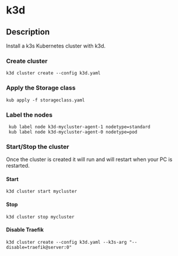 # k3d

## Description

Install a k3s Kubernetes cluster with k3d.

### Create cluster

```angular2html
k3d cluster create --config k3d.yaml
```

### Apply the Storage class

```angular2html
kub apply -f storageclass.yaml
```

### Label the nodes

```angular2html
 kub label node k3d-mycluster-agent-1 nodetype=standard
 kub label node k3d-mycluster-agent-0 nodetype=pod
```

### Start/Stop the cluster

Once the cluster is created it will run and will restart when your PC is restarted.

#### Start

```angular2html
k3d cluster start mycluster
```

#### Stop

```angular2html
k3d cluster stop mycluster
```

#### Disable Traefik

```
k3d cluster create --config k3d.yaml --k3s-arg "--disable=traefik@server:0" 
```